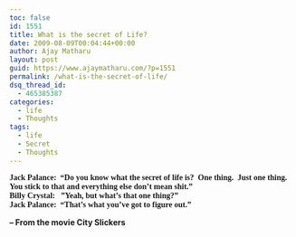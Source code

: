 ```yaml
---
toc: false
id: 1551
title: What is the secret of Life?
date: 2009-08-09T00:04:44+00:00
author: Ajay Matharu
layout: post
guid: https://www.ajaymatharu.com/?p=1551
permalink: /what-is-the-secret-of-life/
dsq_thread_id:
  - 465385387
categories:
  - life
  - Thoughts
tags:
  - life
  - Secret
  - Thoughts
---
```

<span style="font-family: Garamond;font-size:14px;"><span><strong>Jack Palance:  “Do you know what the secret of life is?  One thing.  Just one thing.  You stick to that and everything else don’t mean shit.”<br /> Billy Crystal:   ”Yeah, but what’s that one thing?”<br /> Jack Palance:  “That’s what you’ve got to figure out.”</strong></span></span>

**&#8211; **From the movie City Slickers****
